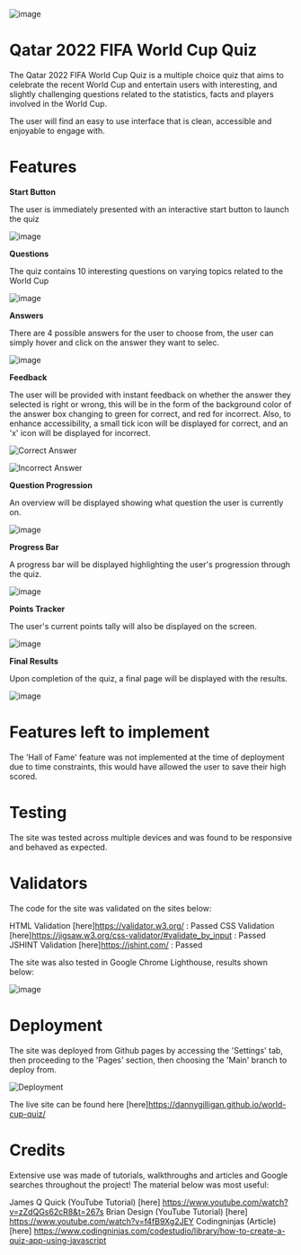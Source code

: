 ![image](https://user-images.githubusercontent.com/112653322/209328842-ef3620fe-9fe5-4646-8747-f377a8b6f6f6.png)




# Qatar 2022 FIFA World Cup Quiz

The Qatar 2022 FIFA World Cup Quiz is a multiple choice quiz that aims to celebrate the recent World Cup and entertain users with interesting, and slightly challenging questions related to the statistics, facts and players involved in the World Cup.

The user will find an easy to use interface that is clean, accessible and enjoyable to engage with.


# Features

**Start Button**

The user is immediately presented with an interactive start button to launch the quiz


![image](https://user-images.githubusercontent.com/112653322/209327636-a22bca6b-1693-470d-8b5e-820101e6773f.png)



**Questions**

The quiz contains 10 interesting questions on varying topics related to the World Cup

![image](https://user-images.githubusercontent.com/112653322/209327659-4f6eab0b-62da-4547-9b11-8f88acc8b0e1.png)



**Answers**

There are 4 possible answers for the user to choose from, the user can simply hover and click on the answer they want to selec.

![image](https://user-images.githubusercontent.com/112653322/209327726-8370e7b3-edb3-4538-afd7-273a0e22394a.png)



**Feedback**

The user will be provided with instant feedback on whether the answer they selected is right or wrong, this will be in the form of the background color of the answer box changing to green for correct, and red for incorrect. Also, to enhance accessibility, a small tick icon will be displayed for correct, and an 'x' icon will be displayed for incorrect.

![Correct Answer](https://user-images.githubusercontent.com/112653322/209326747-a5378544-e725-447c-b078-319d40490182.gif)


![Incorrect Answer](https://user-images.githubusercontent.com/112653322/209326756-b69e31cd-cff2-4439-8b9a-a800747f8917.gif)

**Question Progression**

An overview will be displayed showing what question the user is currently on.

![image](https://user-images.githubusercontent.com/112653322/209327855-1e2fa32b-c208-408c-aa47-63042ce2ad8d.png)



**Progress Bar**

A progress bar will be displayed highlighting the user's progression through the quiz.

![image](https://user-images.githubusercontent.com/112653322/209327883-888a1bdc-6c85-4cd5-9dc5-591fdcb4582b.png)


**Points Tracker**

The user's current points tally will also be displayed on the screen.

![image](https://user-images.githubusercontent.com/112653322/209327923-3d1390b4-2b83-4c5f-a8be-e875ad815247.png)




**Final Results**

Upon completion of the quiz, a final page will be displayed with the results.

![image](https://user-images.githubusercontent.com/112653322/209327999-65bf65d1-dcce-449c-955a-d727f12a63f4.png)


# Features left to implement

The 'Hall of Fame' feature was not implemented at the time of deployment due to time constraints, this would have allowed the user to save their high scored.



# Testing

The site was tested across multiple devices and was found to be responsive and behaved as expected.

# Validators

The code for the site was validated on the sites below:

HTML Validation [here]https://validator.w3.org/ : Passed
CSS Validation [here]https://jigsaw.w3.org/css-validator/#validate_by_input : Passed
JSHINT Validation [here]https://jshint.com/ : Passed

The site was also tested in Google Chrome Lighthouse, results shown below:

![image](https://user-images.githubusercontent.com/112653322/209329217-81a2ba9e-cc57-497b-80ab-fe5a712ac9c4.png)


# Deployment

The site was deployed from Github pages by accessing the 'Settings' tab, then proceeding to the 'Pages' section, then choosing the 'Main' branch to deploy from.

![Deployment](https://user-images.githubusercontent.com/112653322/209329990-131b6594-b761-4f81-9359-627945c09d6a.gif)



The live site can be found here [here]https://dannygilligan.github.io/world-cup-quiz/ 


# Credits

Extensive use was made of tutorials, walkthroughs and articles and Google searches throughout the project! The material below was most useful:

James Q Quick (YouTube Tutorial) [here] https://www.youtube.com/watch?v=zZdQGs62cR8&t=267s
Brian Design (YouTube Tutorial) [here] https://www.youtube.com/watch?v=f4fB9Xg2JEY
Codingninjas (Article) [here] https://www.codingninjas.com/codestudio/library/how-to-create-a-quiz-app-using-javascript











